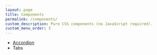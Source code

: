 ```yaml
---
layout: page
title: Components
permalink: /components/
custom_description: Pure CSS components (no JavaScript required).
custom_menu_order: 3
---
```


* <a href="{{ '/components/accordion' | prepend: site.url}}">Accordion</a>
* Tabs

